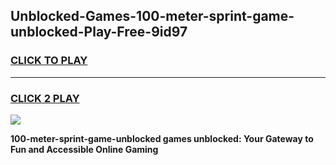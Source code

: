 
## Unblocked-Games-100-meter-sprint-game-unblocked-Play-Free-9id97
<h3>
<a href="https://premium76.site?title=100-meter-sprint-game-unblocked&ref=21A">CLICK TO PLAY</a></h3>
<hr>

<h3>
<a href="https://premium76.site?title=100-meter-sprint-game-unblocked&ref=21A">CLICK 2 PLAY</a>
  
</h3>

<a href="https://premium76.site?title=100-meter-sprint-game-unblocked&ref=21A"><img src="https://clearcache.store/games.png"></a>


**100-meter-sprint-game-unblocked games unblocked: Your Gateway to Fun and Accessible Online Gaming**
